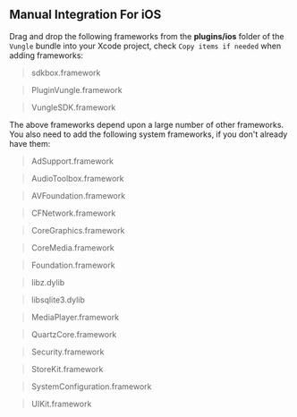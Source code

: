 ## Manual Integration For iOS
Drag and drop the following frameworks from the __plugins/ios__ folder of the `Vungle` bundle into your Xcode project, check `Copy items if needed` when
adding frameworks:

> sdkbox.framework

> PluginVungle.framework

> VungleSDK.framework

The above frameworks depend upon a large number of other frameworks. You also need to add the following system frameworks, if you don't already have them:

> AdSupport.framework

> AudioToolbox.framework

> AVFoundation.framework

> CFNetwork.framework

> CoreGraphics.framework

> CoreMedia.framework

> Foundation.framework

> libz.dylib

> libsqlite3.dylib

> MediaPlayer.framework

> QuartzCore.framework

> Security.framework

> StoreKit.framework

> SystemConfiguration.framework

> UIKit.framework
